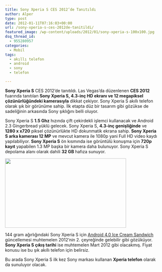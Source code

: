 ```yaml
---
title: Sony Xperia S CES 2012’de Tanıtıldı
author: Alper
type: post
date: 2012-01-11T07:16:03+00:00
url: /sony-xperia-s-ces-2012de-tanitildi/
featured_image: /wp-content/uploads/2012/01/sony-xperia-s-100x100.jpg
dsq_thread_id:
  - 955280957
categories:
  - Mobil
tags:
  - akıllı telefon
  - android
  - sony
  - telefon

---
```

**Sony Xperia S** CES 2012&#8217;de tanıtıldı. Las Vegas&#8217;da düzenlenen **CES 2012** fuarında tanıtılan **Sony Xperia S, 4.3-inç HD ekranı ve 12 megapiksel çözünürlüğündeki kamerasıyla** dikkat çekiyor. Sony Xperia S akıllı telefon olarak şık bir görünüme sahip. İlk etapta düz bir tasarım gibi gözükse de sadeliğinin arkasında Sony şıklığını belli oluyor.

Sony Xperia S **1.5 Ghz** hızında çift çekirdekli işlemci kullanacak ve Android 2.3 Gingerbread yüklü gelecek. Sony Xperia S, **4.3-inç genişliğinde** ve **1280 x x720** piksel çözünürlükte HD dokunmatik ekrana sahip. **Sony Xperia S arka kamerası 12 MP** ve mevcut kamera ile 1080p yani Full HD video kaydı yapılabiliyor. **Sony Xperia S** ön kısmında ise görüntülü konuşma için **720p kayıt** yapabilen 1.3 MP başka bir kamera daha bulunuyor. Sony Xperia S depolama alanı olarak dahili **32 GB** hafıza sunuyor.

<img class="aligncenter size-full wp-image-7511" title="sony-xperia-s" src="https://www.murekkep.org/wp-content/uploads/2012/01/sony-xperia-s1.jpg" alt="" width="400" height="229" srcset="https://www.murekkep.org/wp-content/uploads/2012/01/sony-xperia-s1.jpg 400w, https://www.murekkep.org/wp-content/uploads/2012/01/sony-xperia-s1-50x28.jpg 50w, https://www.murekkep.org/wp-content/uploads/2012/01/sony-xperia-s1-218x125.jpg 218w" sizes="(max-width: 400px) 100vw, 400px" /> 

144 gram ağırlığındaki Sony Xperia S için [Android 4.0 Ice Cream Sandwich][1] güncellemesi muhtemelen 2012&#8217;nin 2. çeyreğinde gelebilir gibi gözüküyor. **Sony Xperia S çıkış tarihi** ise muhtemelen Mart 2012 gibi olacakmış. Fiyat konusu ise bu şık akıllı telefon için belirsiz.

Bu arada Sony Xperia S ilk kez Sony markası kullanan **Xperia telefon** olarak da sunuluyor olacak.

 [1]: https://www.murekkep.org/samsung-galaxy-nexus-ozellikleri-ve-android-4-0-ics-6909 "Android 4 ICS"